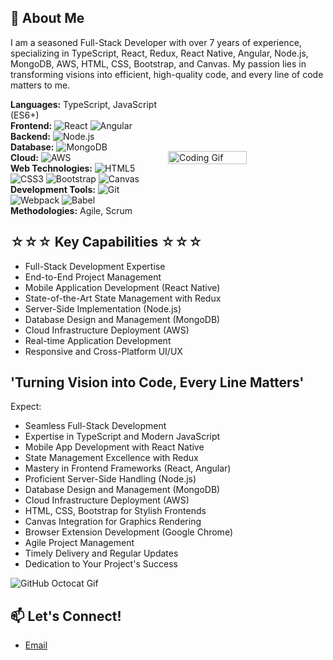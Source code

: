 
## 🚀 About Me

I am a seasoned Full-Stack Developer with over 7 years of experience, specializing in TypeScript, React, Redux, React Native, Angular, Node.js, MongoDB, AWS, HTML, CSS, Bootstrap, and Canvas. My passion lies in transforming visions into efficient, high-quality code, and every line of code matters to me.

<div style="display: flex; align-items: center; width: 100%;">
  <div style="width: 50%;">
    <strong>Languages:</strong> TypeScript, JavaScript (ES6+)<br>
    <strong>Frontend:</strong> 
    <img src="https://img.shields.io/badge/React-61DAFB?logo=react&logoColor=white" alt="React"/>
    <img src="https://img.shields.io/badge/Angular-DD0031?logo=angular&logoColor=white" alt="Angular"/>
    <br>
    <strong>Backend:</strong> 
    <img src="https://img.shields.io/badge/Node.js-339933?logo=node.js&logoColor=white" alt="Node.js"/>
    <br>
    <strong>Database:</strong> 
    <img src="https://img.shields.io/badge/MongoDB-47A248?logo=mongodb&logoColor=white" alt="MongoDB"/>
    <br>
    <strong>Cloud:</strong> 
    <img src="https://img.shields.io/badge/AWS-232F3E?logo=amazonaws&logoColor=white" alt="AWS"/>
    <br>
    <strong>Web Technologies:</strong> 
    <img src="https://img.shields.io/badge/HTML5-E34F26?logo=html5&logoColor=white" alt="HTML5"/>
    <img src="https://img.shields.io/badge/CSS3-1572B6?logo=css3&logoColor=white" alt="CSS3"/>
    <img src="https://img.shields.io/badge/Bootstrap-563D7C?logo=bootstrap&logoColor=white" alt="Bootstrap"/>
    <img src="https://img.shields.io/badge/Canvas-F18E33?logo=html5&logoColor=white" alt="Canvas"/>
    <br>
    <strong>Development Tools:</strong> 
    <img src="https://img.shields.io/badge/Git-F05032?logo=git&logoColor=white" alt="Git"/>
    <img src="https://img.shields.io/badge/Webpack-8DD6F9?logo=webpack&logoColor=black" alt="Webpack"/>
    <img src="https://img.shields.io/badge/Babel-F9DC3E?logo=babel&logoColor=black" alt="Babel"/>
    <br>
    <strong>Methodologies:</strong> Agile, Scrum
  </div>
  <img src="https://media.giphy.com/media/ZVik7pBtu9dNS/giphy.gif" alt="Coding Gif" width="50%">
</div>



## ☆☆☆ Key Capabilities ☆☆☆

- Full-Stack Development Expertise
- End-to-End Project Management
- Mobile Application Development (React Native)
- State-of-the-Art State Management with Redux
- Server-Side Implementation (Node.js)
- Database Design and Management (MongoDB)
- Cloud Infrastructure Deployment (AWS)
- Real-time Application Development
- Responsive and Cross-Platform UI/UX

## 'Turning Vision into Code, Every Line Matters'

Expect:

- Seamless Full-Stack Development
- Expertise in TypeScript and Modern JavaScript
- Mobile App Development with React Native
- State Management Excellence with Redux
- Mastery in Frontend Frameworks (React, Angular)
- Proficient Server-Side Handling (Node.js)
- Database Design and Management (MongoDB)
- Cloud Infrastructure Deployment (AWS)
- HTML, CSS, Bootstrap for Stylish Frontends
- Canvas Integration for Graphics Rendering
- Browser Extension Development (Google Chrome)
- Agile Project Management
- Timely Delivery and Regular Updates
- Dedication to Your Project's Success

![GitHub Octocat Gif](https://media.giphy.com/media/KzJkzjggfGN5Py6nkT/giphy.gif)

## 📫 Let's Connect!

- [Email](saifurrehman18889@gmail.com)
